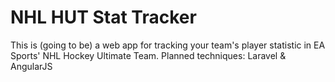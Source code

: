 # NHL HUT Stat Tracker

This is (going to be) a web app for tracking your team's player statistic in EA Sports' NHL Hockey Ultimate Team.
Planned techniques: Laravel & AngularJS